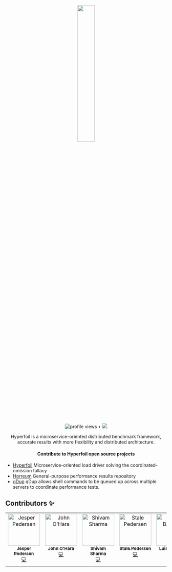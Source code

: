 <div align="center">
  
  <img src="https://user-images.githubusercontent.com/91419219/228573800-e4c0b15f-5f71-4b13-b186-9ea0f724996a.png" width="33%"/>
  
 <img src="https://gpvc.arturio.dev/hyperfoil" alt="profile views"> • <a href="https://twitter.com/intent/follow?screen_name=Hyperfoil&tw_p=followbutton"><img src="https://img.shields.io/twitter/follow/Hyperfoil?label=%40Hyperfoil&style=social"></a>
   <br>
  
  Hyperfoil is a microservice-oriented distributed benchmark framework, accurate results with more flexibility and distributed architecture.
  
  </div>
  
 <h4 align="center">Contribute to Hyperfoil open source projects</h4>
 
 - [Hyperfoil](https://github.com/Hyperfoil/Hyperfoil) Microservice-oriented load driver solving the coordinated-omission fallacy
 - [Horreum](https://github.com/Hyperfoil/Horreum) General-purpose performance results repository
 - [qDup](https://github.com/Hyperfoil/qDup) qDup allows shell commands to be queued up across multiple servers to coordinate performance tests.
 
  ## Contributors ✨
  
  <table>
  <tbody>
    <tr>     
      <td align="center" valign="top" width="14.28%"><a href="https://github.com/jesperpedersen"><img src="https://avatars.githubusercontent.com/u/229465?v=4" width="100px;" alt="Jesper Pedersen"/><br /><sub><b>Jesper Pedersen</b></sub></a><br /><a href="https://github.com/Hyperfoil/Horreum/commits?author=jesperpedersen" title="Code">💻</a></td>
      <td align="center" valign="top" width="14.28%"><a href="https://github.com/johnaohara"><img src="https://avatars.githubusercontent.com/u/959822?v=4?s=100" width="100px;" alt="John O'Hara"/><br /><sub><b>John O'Hara</b></sub></a><br /><a href="https://github.com/quarkiverse/quarkus-quinoa/commits?author=johnaohara" title="Code">💻</a></td>
      <td align="center" valign="top" width="14.28%"><a href="https://github.com/shivam-sharma7"><img src="https://avatars.githubusercontent.com/u/91419219?v=4" width="100px;" alt="Shivam Sharma"/><br /><sub><b>Shivam Sharma</b></sub></a><br /><a href="https://github.com/Hyperfoil/Horreum/commits?author=shivam-sharma7" title="Code">💻</a></td>
      <td align="center" valign="top" width="14.28%"><a href="https://github.com/stalep"><img src="https://avatars.githubusercontent.com/u/49780?v=4" width="100px;" alt="Stale Pedersen"/><br /><sub><b>Stale Pedersen</b></sub></a><br /><a href="https://github.com/Hyperfoil/Horreum/commits?author=stalep" title="Code">💻</a></td>
      <td align="center" valign="top" width="14.28%"><a href="https://github.com/barreiro"><img src="https://avatars.githubusercontent.com/u/856614?v=4" width="100px;" alt="Luis Barreiro"/><br /><sub><b>Luis Barreiro</b></sub></a><br /><a href="https://github.com/Hyperfoil/horreum-operator/commits?author=barreiro" title="Code">💻</a></td>
    </tr>
    
  </tbody>
</table>
